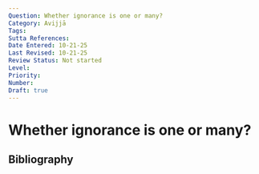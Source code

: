 ```yaml
---
Question: Whether ignorance is one or many?
Category: Avijjā
Tags: 
Sutta References: 
Date Entered: 10-21-25
Last Revised: 10-21-25
Review Status: Not started
Level: 
Priority: 
Number: 
Draft: true
---
```


# Whether ignorance is one or many?

## Bibliography

<!-- 

Notes:



-->